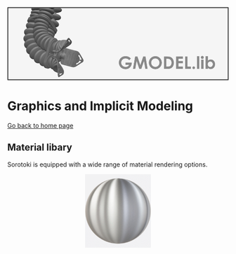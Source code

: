 <div align="center"> <img src="./src/gmodel.png" width="650"> </div>

# Graphics and Implicit Modeling
[Go back to home page](https://bjcaasenbrood.github.io/SorotokiCode/)

## Material libary
Sorotoki is equipped with a wide range of material rendering options. 

<div align="center"> <img src="./src/matcap.gif" width="150"> </div>

